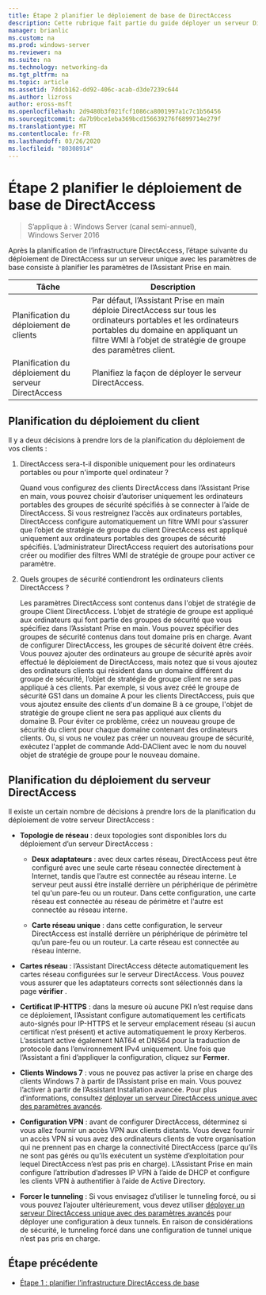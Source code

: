 ```yaml
---
title: Étape 2 planifier le déploiement de base de DirectAccess
description: Cette rubrique fait partie du guide déployer un serveur DirectAccess unique à l’aide de l’Assistant Prise en main pour Windows Server 2016
manager: brianlic
ms.custom: na
ms.prod: windows-server
ms.reviewer: na
ms.suite: na
ms.technology: networking-da
ms.tgt_pltfrm: na
ms.topic: article
ms.assetid: 7ddcb162-dd92-406c-acab-d3de7239c644
ms.author: lizross
author: eross-msft
ms.openlocfilehash: 2d9480b3f021fcf1086ca8001997a1c7c1b56456
ms.sourcegitcommit: da7b9bce1eba369bcd156639276f6899714e279f
ms.translationtype: MT
ms.contentlocale: fr-FR
ms.lasthandoff: 03/26/2020
ms.locfileid: "80308914"
---
```

# <a name="step-2-plan-the-basic-directaccess-deployment"></a>Étape 2 planifier le déploiement de base de DirectAccess

>S’applique à : Windows Server (canal semi-annuel), Windows Server 2016

Après la planification de l’infrastructure DirectAccess, l’étape suivante du déploiement de DirectAccess sur un serveur unique avec les paramètres de base consiste à planifier les paramètres de l’Assistant Prise en main.  
  
|Tâche|Description|  
|----|--------|  
|Planification du déploiement de clients|Par défaut, l’Assistant Prise en main déploie DirectAccess sur tous les ordinateurs portables et les ordinateurs portables du domaine en appliquant un filtre WMI à l’objet de stratégie de groupe des paramètres client.|  
|Planification du déploiement du serveur DirectAccess|Planifiez la façon de déployer le serveur DirectAccess.|  
  
## <a name="planning-for-client-deployment"></a><a name="bkmk_2_1_client"></a>Planification du déploiement du client  
Il y a deux décisions à prendre lors de la planification du déploiement de vos clients :  
  
1.  DirectAccess sera-t-il disponible uniquement pour les ordinateurs portables ou pour n'importe quel ordinateur ?  
  
    Quand vous configurez des clients DirectAccess dans l’Assistant Prise en main, vous pouvez choisir d’autoriser uniquement les ordinateurs portables des groupes de sécurité spécifiés à se connecter à l’aide de DirectAccess. Si vous restreignez l’accès aux ordinateurs portables, DirectAccess configure automatiquement un filtre WMI pour s’assurer que l’objet de stratégie de groupe du client DirectAccess est appliqué uniquement aux ordinateurs portables des groupes de sécurité spécifiés. L’administrateur DirectAccess requiert des autorisations pour créer ou modifier des filtres WMI de stratégie de groupe pour activer ce paramètre.  
  
2.  Quels groupes de sécurité contiendront les ordinateurs clients DirectAccess ?  
  
    Les paramètres DirectAccess sont contenus dans l'objet de stratégie de groupe Client DirectAccess. L’objet de stratégie de groupe est appliqué aux ordinateurs qui font partie des groupes de sécurité que vous spécifiez dans l’Assistant Prise en main. Vous pouvez spécifier des groupes de sécurité contenus dans tout domaine pris en charge. Avant de configurer DirectAccess, les groupes de sécurité doivent être créés. Vous pouvez ajouter des ordinateurs au groupe de sécurité après avoir effectué le déploiement de DirectAccess, mais notez que si vous ajoutez des ordinateurs clients qui résident dans un domaine différent du groupe de sécurité, l’objet de stratégie de groupe client ne sera pas appliqué à ces clients. Par exemple, si vous avez créé le groupe de sécurité GS1 dans un domaine A pour les clients DirectAccess, puis que vous ajoutez ensuite des clients d'un domaine B à ce groupe, l'objet de stratégie de groupe client ne sera pas appliqué aux clients du domaine B. Pour éviter ce problème, créez un nouveau groupe de sécurité du client pour chaque domaine contenant des ordinateurs clients. Ou, si vous ne voulez pas créer un nouveau groupe de sécurité, exécutez l'applet de commande Add-DAClient avec le nom du nouvel objet de stratégie de groupe pour le nouveau domaine.  
  
## <a name="planning-for-directaccess-server-deployment"></a><a name="bkmk_2_2_server"></a>Planification du déploiement du serveur DirectAccess  
Il existe un certain nombre de décisions à prendre lors de la planification du déploiement de votre serveur DirectAccess :  
  
-   **Topologie de réseau** : deux topologies sont disponibles lors du déploiement d’un serveur DirectAccess :  
  
    -   **Deux adaptateurs** : avec deux cartes réseau, DirectAccess peut être configuré avec une seule carte réseau connectée directement à Internet, tandis que l’autre est connectée au réseau interne. Le serveur peut aussi être installé derrière un périphérique de périmètre tel qu'un pare-feu ou un routeur. Dans cette configuration, une carte réseau est connectée au réseau de périmètre et l'autre est connectée au réseau interne.  
  
    -   **Carte réseau unique** : dans cette configuration, le serveur DirectAccess est installé derrière un périphérique de périmètre tel qu’un pare-feu ou un routeur. La carte réseau est connectée au réseau interne.  
  
-   **Cartes réseau** : l’Assistant DirectAccess détecte automatiquement les cartes réseau configurées sur le serveur DirectAccess. Vous pouvez vous assurer que les adaptateurs corrects sont sélectionnés dans la page **vérifier** .  
  
-   **Certificat IP-HTTPS** : dans la mesure où aucune PKI n’est requise dans ce déploiement, l’Assistant configure automatiquement les certificats auto-signés pour IP-HTTPS et le serveur emplacement réseau (si aucun certificat n’est présent) et active automatiquement le proxy Kerberos. L’assistant active également NAT64 et DNS64 pour la traduction de protocole dans l’environnement IPv4 uniquement. Une fois que l’Assistant a fini d’appliquer la configuration, cliquez sur **Fermer**.  
  
-   **Clients Windows 7** : vous ne pouvez pas activer la prise en charge des clients Windows 7 à partir de l’Assistant prise en main. Vous pouvez l’activer à partir de l’Assistant Installation avancée. Pour plus d’informations, consultez [déployer un serveur DirectAccess unique avec des paramètres avancés](../single-server-advanced/Deploy-a-Single-DirectAccess-Server-with-Advanced-Settings.md).  
  
-   **Configuration VPN** : avant de configurer DirectAccess, déterminez si vous allez fournir un accès VPN aux clients distants. Vous devez fournir un accès VPN si vous avez des ordinateurs clients de votre organisation qui ne prennent pas en charge la connectivité DirectAccess (parce qu’ils ne sont pas gérés ou qu’ils exécutent un système d’exploitation pour lequel DirectAccess n’est pas pris en charge). L’Assistant Prise en main configure l’attribution d’adresses IP VPN à l’aide de DHCP et configure les clients VPN à authentifier à l’aide de Active Directory.  
  
-   **Forcer le tunneling** : Si vous envisagez d’utiliser le tunneling forcé, ou si vous pouvez l’ajouter ultérieurement, vous devez utiliser [déployer un serveur DirectAccess unique avec des paramètres avancés](../single-server-advanced/Deploy-a-Single-DirectAccess-Server-with-Advanced-Settings.md) pour déployer une configuration à deux tunnels. En raison de considérations de sécurité, le tunneling forcé dans une configuration de tunnel unique n’est pas pris en charge.  
  
## <a name="previous-step"></a><a name="BKMK_Links"></a>Étape précédente  
  
-   [Étape 1 : planifier l’infrastructure DirectAccess de base](da-basic-plan-s1-infrastructure.md)  
  


